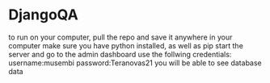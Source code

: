 # DjangoQA

to run on your computer, pull the repo and save it anywhere in your computer
make sure you have python installed, as well as pip
start the server and go to the admin dashboard
use the follwing credentials: username:musembi
                              password:Teranovas21
you will be able to see database data                              
